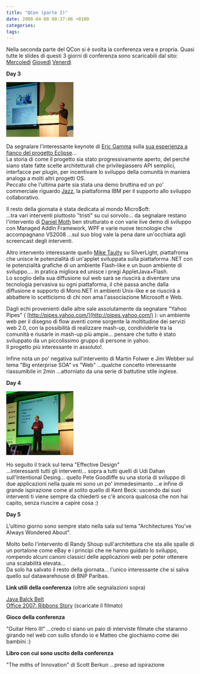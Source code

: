 ```yaml
---
title: "QCon (parte 2)"
date: 2008-04-08 00:37:06 +0100
categories:
tags:
---
```


Nella seconda parte del QCon si è svolta la conferenza vera e propria. Quasi tutte le slides di questi 3 giorni di conferenza sono scaricabili dal sito: [Mercoledì](http://jaoo.dk/london-2008/schedule/wednesday.jsp) [Giovedì](http://jaoo.dk/london-2008/schedule/thursday.jsp) [Venerdì](http://jaoo.dk/london-2008/schedule/friday.jsp)

**Day 3**

[![Erich Gamma](/assets/images/posts_2008_qcon/imgp1707t.jpg)](/assets/images/posts_2008_qcon/imgp1707.jpg)

Da segnalare l'interessante keynote di [Eric Gamma](http://en.wikipedia.org/wiki/Erich_Gamma) sulla [sua esperienza a fianco del progetto Eclipse](http://jaoo.dk/london-2008/file?path=/qcon-london-2008/slides/ErichGamma_qcon2008.pdf)...  
La storia di come il progetto sia stato progressivamente aperto, del perché siano state fatte scelte architetturali che privilegiassero API semplici, interfacce per plugin, per incentivare lo sviluppo della comunità in maniera analoga a molti altri progetti OS.  
Peccato che l'ultima parte sia stata una demo bruttina ed un po' commerciale riguardo [Jazz](http://jazz.net), la piattaforma IBM per il supporto allo sviluppo collaborativo.

Il resto della giornata è stata dedicata al mondo Micro$oft:  
...tra vari interventi piuttosto "tristi" su cui sorvolo... da segnalare restano l'intervento di [Daniel Moth](http://www.danielmoth.com/Blog/) ben strutturato e con varie live demo di sviluppo con Managed AddIn Framework, WPF e varie nuove tecnologie che accompagnano VS2008 ...sul suo blog vale la pena dare un'occhiata agli screencast degli interventi.

Altro intervento interessante quello [Mike Taulty](http://mtaulty.com/) su SilverLight, piattafroma che unisce le potenzialità di un'applet sviluppata sulla piattaforma .NET con le potenzialità grafiche di un ambiente Flash-like e un buon ambiente di sviluppo.... in pratica migliora ed unisce i pregi AppletJava+Flash.  
Lo scoglio della sua diffusione sul web sarà se riuscirà a diventare una tecnologia pervasiva su ogni piattaforma, il chè passa anche dalla diffusione e supporto di Mono.NET in ambienti Unix-like e se riuscirà a abbattere lo scetticismo di chi non ama l'associazione Microsoft e Web.

Dagli echi provenienti dalle altre sale assolutamente da segnalare "Yahoo Pipes" ( [http://pipes.yahoo.com/](http://pipes.yahoo.com/) ): un ambiente web per il disegno di flow aventi come sorgente la moltitudine dei servizi web 2.0, con la possibilità di realizzare mash-up, condividerle tra la comunità e riusarle in mash-up più ampie... pensare che tutto è stato sviluppato da un piccolissimo gruppo di persone in yahoo.  
Il progetto più interessante in assoluto!.

Infine nota un po' negativa sull'intervento di Martin Folwer e Jim Webber sul tema "Big enterprise SOA" vs "Web" ...qualche concetto interessante riassumibile in 2min ...attorniato da una serie di battutine stile inglese.

**Day 4**

[![Kent Beck](/assets/images/posts_2008_qcon/imgp1729t.jpg)](/assets/images/posts_2008_qcon/imgp1729.jpg)

Ho seguito il track sul tema "Effective Design"  
...interessanti tutti gli interventi... sopra a tutti quelli di Udi Dahan sull'Intentional Desing... quello Pete Goodliffe su una storia di sviluppo di due applicazioni nella quale mi sono un po' immedesimanto ...e infine di grande ispirazione come al solito quello di Kent Beck: uscendo dai suoi interventi ti viene sempre da chiederti se c'è ancora qualcosa che non hai capito, senza riuscire a capire cosa :)

**Day 5**

L'ultimo giorno sono sempre stato nella sala sul tema "Architectures You've Always Wondered About".

Molto bello l'intervento di Randy Shoup sull'architettura che sta alle spalle di un portalone come eBay e i principi che ne hanno guidato lo sviluppo, rompendo alcuni canoni classici delle applicazioni web per poter ottenere una scalabilità elevata...  
Da solo ha salvato il resto della giornata... l'unico interessante che si salva quello sul datawarehouse di BNP Paribas.

**Link utili della conferenza** (oltre alle segnalazioni sopra)

[Java Balck Belt](http://www.javablackbelt.com/)  
[Office 2007: Ribbons Story](http://blogs.msdn.com/jensenh/archive/2008/03/12/the-story-of-the-ribbon.aspx) (scaricate il filmato)

**Gioco della conferenza**

"Guitar Hero III" ...credo ci siano un paio di interviste filmate che staranno girando nel web con sullo sfondo io e Matteo che giochiamo come dei bambini :)

**Libro con cui sono uscito della conferenza**

"The miths of Innovation" di Scott Berkun ...preso ad ispirazione
